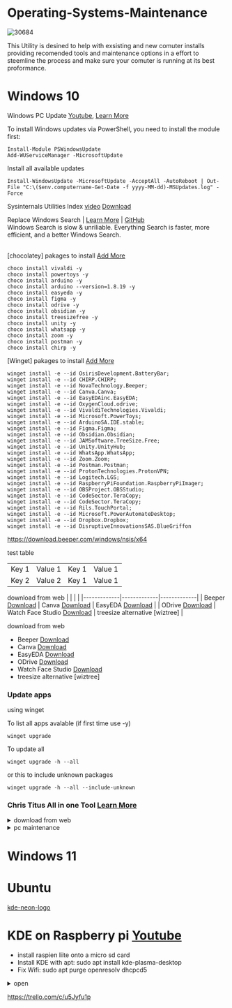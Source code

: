 # Operating-Systems-Maintenance
![30684](https://user-images.githubusercontent.com/73963020/211402306-95fb4e51-4777-49d4-9620-ec734a02df30.jpg)

This Utility is desined to help with exsisting and new comuter installs providing recomended tools and maintenance options in a effort to steemline the process and make sure your comuter is running at its best proformance.


# Windows 10 

Windows PC Update [Youtube](https://youtu.be/M2mMQfPGZsE), [Learn More](https://christitus.com/install-windows-update-powershell/)

To install Windows updates via PowerShell, you need to install the module first:
```
Install-Module PSWindowsUpdate
Add-WUServiceManager -MicrosoftUpdate
```

Install all available updates
```
Install-WindowsUpdate -MicrosoftUpdate -AcceptAll -AutoReboot | Out-File "C:\($env.computername-Get-Date -f yyyy-MM-dd)-MSUpdates.log" -Force
```

Sysinternals Utilities Index [video](https://youtu.be/zjiVqlVTq_8) [Download](https://learn.microsoft.com/en-us/sysinternals/downloads/)


 Replace Windows Search | [Learn More](https://christitus.com/everything-toolbar) | [GitHub](https://github.com/stnkl/EverythingToolbar) 
 <br /> Windows Search is slow & unriliable. Everything Search is faster, more efficient, and a better Windows Search. 
<br /><br />



[chocolatey] pakages to install [Add More](https://chocolatey.org)
```
choco install vivaldi -y
choco install powertoys -y
choco install arduino -y
choco install arduino --version=1.8.19 -y
choco install easyeda -y
choco install figma -y
choco install odrive -y
choco install obsidian -y
choco install treesizefree -y
choco install unity -y
choco install whatsapp -y
choco install zoom -y
choco install postman -y
choco install chirp -y
```

[Winget] pakages to install [Add More](https://winget.run)
```
winget install -e --id OsirisDevelopment.BatteryBar;
winget install -e --id CHIRP.CHIRP;
winget install -e --id NovaTechnology.Beeper;
winget install -e --id Canva.Canva;
winget install -e --id EasyEDAinc.EasyEDA;
winget install -e --id OxygenCloud.odrive;
winget install -e --id VivaldiTechnologies.Vivaldi;
winget install -e --id Microsoft.PowerToys;
winget install -e --id ArduinoSA.IDE.stable;
winget install -e --id Figma.Figma;
winget install -e --id Obsidian.Obsidian;
winget install -e --id JAMSoftware.TreeSize.Free;
winget install -e --id Unity.UnityHub;
winget install -e --id WhatsApp.WhatsApp;
winget install -e --id Zoom.Zoom;
winget install -e --id Postman.Postman;
winget install -e --id ProtonTechnologies.ProtonVPN;
winget install -e --id Logitech.LGS;
winget install -e --id RaspberryPiFoundation.RaspberryPiImager;
winget install -e --id OBSProject.OBSStudio;
winget install -e --id CodeSector.TeraCopy;
winget install -e --id CodeSector.TeraCopy;
winget install -e --id Rils.TouchPortal;
winget install -e --id Microsoft.PowerAutomateDesktop;
winget install -e --id Dropbox.Dropbox;
winget install -e --id DisruptiveInnovationsSAS.BlueGriffon
```
https://download.beeper.com/windows/nsis/x64

test table
<table>
<tr>
    <td>Key 1</td>
    <td>Value 1</td>
    <td>Key 1</td>
    <td>Value 1</td>
	
</tr>
<tr>
    <td>Key 2</td>
    <td>Value 2</td>
	 <td>Key 1</td>
    <td>Value 1</td>
</tr>

	
</table>


download from web
| <!-- -->    | <!-- -->    | <!-- -->    |
|-------------|-------------|-------------|
| Beeper [Download](https://www.beeper.com/download)  | Canva [Download](https://www.canva.com/download/) | EasyEDA [Download](https://easyeda.com/page/download) |
| ODrive [Download](https://docs.odrive.com/docs/odrive-usage-guide#install-desktop-sync)  | Watch Face Studio [Download](https://developer.samsung.com/watch-face-studio/download.html)  | treesize alternative [wiztree] |


download from web
 - Beeper [Download](https://www.beeper.com/download)
 - Canva [Download](https://www.canva.com/download/)
 - EasyEDA [Download](https://easyeda.com/page/download)
 - ODrive [Download](https://docs.odrive.com/docs/odrive-usage-guide#install-desktop-sync)
 - Watch Face Studio [Download](https://developer.samsung.com/watch-face-studio/download.html)
 - treesize alternative [wiztree]
 
### Update apps
 using winget

To list all apps avalable (if first time use -y)
 ```
 winget upgrade
```
To update all
```
winget upgrade -h --all
```
or this to include unknown packages

```
winget upgrade -h --all --include-unknown
```

### Chris Titus All in one Tool [Learn More](https://christitus.com/one-tool-for-everything/)
 
<details><summary>download from web</summary><p>

</p></details>




<details><summary>pc maintenance</summary>
<p>
   
#### We can hide anything, even code!
   
To perform a clean boot, type "system configuration" in Search and click the "System Configuration" result.

1. Right-click the Windows button > Select Run
2. Type in "msconfig" without the quotes, then click OK.
3. On the General tab, select Selective Startup. Then untick "Load startup items".
4. On the Services tab, click "Hide all Microsoft services".
5. Click "Disable all".
6. On the Startup tab, click "Open Task Manager". A Task Manager window should open.
7. Disable all startup items. You can also choose which startup items to disable, as certain devices might now work properly if the startup item related to it is disabled.
8. Go back to your System Configuration window.
9. Click Apply > OK
10. Click "Restart" when prompted.

Perform repair system files :	
Type cmd in the Windows search bar, right-click on the Command Prompt, and run it as an administrator.
	You must type the commands in their respective order:
	
```
DISM.exe /Online /Cleanup-image /Restorehealth
```
	
```
sfc /scannow
```
   
Please do not include the (.) at the beginning of the command
Set CPU priority https://www.prnwatch.com/prio/ 
   
   --------
</p>
</details>






# Windows 11

# Ubuntu 


[kde-neon-logo](https://user-images.githubusercontent.com/73963020/211235720-af170b25-625f-4792-9e65-fd4edf76c874.png)

# KDE on Raspberry pi [Youtube](https://youtu.be/dh9KfT-IfFg)
- install raspien liite onto a micro sd card
- Install KDE with apt: sudo apt install kde-plasma-desktop
- Fix Wifi: sudo apt purge openresolv dhcpcd5


<details><summary>open</summary><p>
#### We can hide anything, even code!
```ruby
   puts "Hello World"
```
</p></details>


https://trello.com/c/u5Jyfu1p

